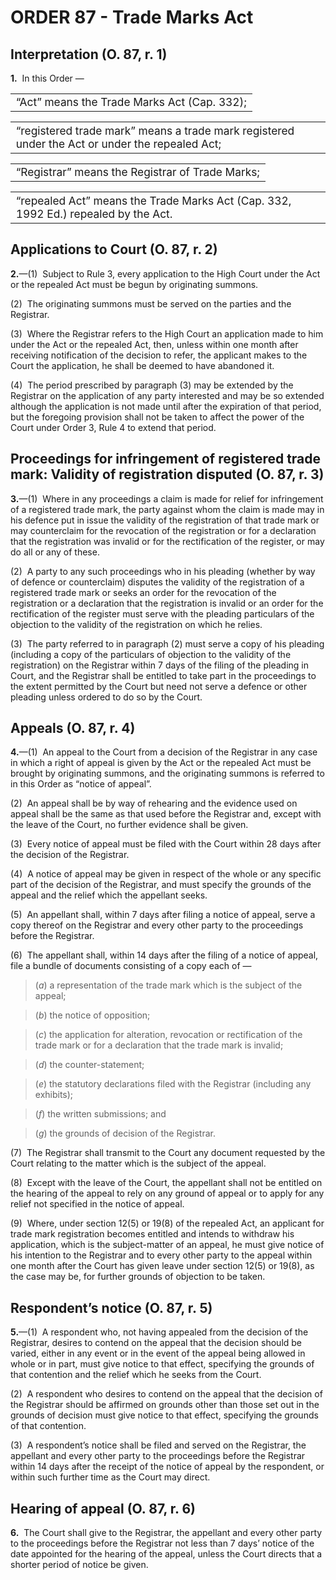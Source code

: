 # ORDER 87 - Trade Marks Act

## Interpretation (O. 87, r. 1)

**1.**  In this Order —

<table width="100%"><tbody><tr><td class="def" style="font-size:13pt">“Act” means the Trade Marks Act (Cap.&nbsp;332);</td></tr></tbody></table>

<table width="100%"><tbody><tr><td class="def" style="font-size:13pt">“registered trade mark” means a trade mark registered under the Act or under the repealed Act;</td></tr></tbody></table>

<table width="100%"><tbody><tr><td class="def" style="font-size:13pt">“Registrar” means the Registrar of Trade Marks;</td></tr></tbody></table>

<table width="100%"><tbody><tr><td class="def" style="font-size:13pt">“repealed Act” means the Trade Marks Act (Cap.&nbsp;332, 1992&nbsp;Ed.) repealed by the Act.</td></tr></tbody></table>

## Applications to Court (O. 87, r. 2)

**2.**—(1)  Subject to Rule 3, every application to the High Court under the Act or the repealed Act must be begun by originating summons.



(2)  The originating summons must be served on the parties and the Registrar.



(3)  Where the Registrar refers to the High Court an application made to him under the Act or the repealed Act, then, unless within one month after receiving notification of the decision to refer, the applicant makes to the Court the application, he shall be deemed to have abandoned it.



(4)  The period prescribed by paragraph (3) may be extended by the Registrar on the application of any party interested and may be so extended although the application is not made until after the expiration of that period, but the foregoing provision shall not be taken to affect the power of the Court under Order 3, Rule 4 to extend that period.

## Proceedings for infringement of registered trade mark: Validity of registration disputed (O. 87, r. 3)

**3.**—(1)  Where in any proceedings a claim is made for relief for infringement of a registered trade mark, the party against whom the claim is made may in his defence put in issue the validity of the registration of that trade mark or may counterclaim for the revocation of the registration or for a declaration that the registration was invalid or for the rectification of the register, or may do all or any of these.



(2)  A party to any such proceedings who in his pleading (whether by way of defence or counterclaim) disputes the validity of the registration of a registered trade mark or seeks an order for the revocation of the registration or a declaration that the registration is invalid or an order for the rectification of the register must serve with the pleading particulars of the objection to the validity of the registration on which he relies.



(3)  The party referred to in paragraph (2) must serve a copy of his pleading (including a copy of the particulars of objection to the validity of the registration) on the Registrar within 7 days of the filing of the pleading in Court, and the Registrar shall be entitled to take part in the proceedings to the extent permitted by the Court but need not serve a defence or other pleading unless ordered to do so by the Court.

## Appeals (O. 87, r. 4)

**4.**—(1)  An appeal to the Court from a decision of the Registrar in any case in which a right of appeal is given by the Act or the repealed Act must be brought by originating summons, and the originating summons is referred to in this Order as “notice of appeal”.



(2)  An appeal shall be by way of rehearing and the evidence used on appeal shall be the same as that used before the Registrar and, except with the leave of the Court, no further evidence shall be given.



(3)  Every notice of appeal must be filed with the Court within 28 days after the decision of the Registrar.



(4)  A notice of appeal may be given in respect of the whole or any specific part of the decision of the Registrar, and must specify the grounds of the appeal and the relief which the appellant seeks.



(5)  An appellant shall, within 7 days after filing a notice of appeal, serve a copy thereof on the Registrar and every other party to the proceedings before the Registrar.



(6)  The appellant shall, within 14 days after the filing of a notice of appeal, file a bundle of documents consisting of a copy each of —

>(_a_) a representation of the trade mark which is the subject of the appeal;

>(_b_) the notice of opposition;

>(_c_) the application for alteration, revocation or rectification of the trade mark or for a declaration that the trade mark is invalid;

>(_d_) the counter-statement;

>(_e_) the statutory declarations filed with the Registrar (including any exhibits);

>(_f_) the written submissions; and

>(_g_) the grounds of decision of the Registrar.



(7)  The Registrar shall transmit to the Court any document requested by the Court relating to the matter which is the subject of the appeal.



(8)  Except with the leave of the Court, the appellant shall not be entitled on the hearing of the appeal to rely on any ground of appeal or to apply for any relief not specified in the notice of appeal.



(9)  Where, under section 12(5) or 19(8) of the repealed Act, an applicant for trade mark registration becomes entitled and intends to withdraw his application, which is the subject-matter of an appeal, he must give notice of his intention to the Registrar and to every other party to the appeal within one month after the Court has given leave under section 12(5) or 19(8), as the case may be, for further grounds of objection to be taken.

## Respondent’s notice (O. 87, r. 5)

**5.**—(1)  A respondent who, not having appealed from the decision of the Registrar, desires to contend on the appeal that the decision should be varied, either in any event or in the event of the appeal being allowed in whole or in part, must give notice to that effect, specifying the grounds of that contention and the relief which he seeks from the Court.



(2)  A respondent who desires to contend on the appeal that the decision of the Registrar should be affirmed on grounds other than those set out in the grounds of decision must give notice to that effect, specifying the grounds of that contention.



(3)  A respondent’s notice shall be filed and served on the Registrar, the appellant and every other party to the proceedings before the Registrar within 14 days after the receipt of the notice of appeal by the respondent, or within such further time as the Court may direct.

## Hearing of appeal (O. 87, r. 6)

**6.**  The Court shall give to the Registrar, the appellant and every other party to the proceedings before the Registrar not less than 7 days’ notice of the date appointed for the hearing of the appeal, unless the Court directs that a shorter period of notice be given.
